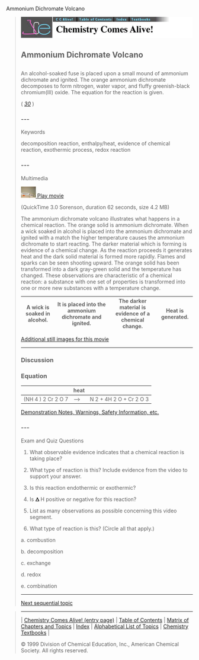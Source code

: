





 Ammonium Dichromate Volcano
 



> ![Chemistry Comes Alive!](ccahead.gif)
> 
> 
> 
> 
> 
> 
> 
> 
> 
> ## Ammonium Dichromate Volcano
> 
> 
> 
> 
> 
> ## 
> 
> 
> 
> 
> 
>  An alcohol-soaked fuse is placed upon a small mound of ammonium dichromate and ignited. 
The orange ammonium dichromate decomposes to form nitrogen, water vapor, and fluffy greenish-black chromium(III) oxide. 
The equation for the reaction is given.
>  
> 
> 
> 
> 
> 
> 
>  (
>  [*30*](CRED30.HTM)
>  )
>  
> 
> 
> 
> 
> ### ---
> 
> 
>  Keywords
> 
> 
> 
> 
>  decomposition reaction, enthalpy/heat, evidence of chemical reaction, exothermic process, redox reaction
>  
> 
> 
> 
> 
> ### ---
> 
> 
>  Multimedia
> 
> 
> 
> 
> 
> 
> 
> 
> [![](0.JPG)
>  Play movie](../../MVHTM/VOLCANO/VOLCANO.HTM) 
> 
> 
> 
>  (QuickTime 3.0 Sorenson, duration 62 seconds, size 4.2 MB)
>  
> 
> 
> 
>  The ammonium dichromate volcano illustrates what happens in a chemical reaction. The orange solid is ammonium dichromate. When a wick soaked in alcohol is placed into the ammonium dichromate and ignited with a match the higher temperature causes the ammonium dichromate to start reacting. The darker material which is forming is evidence of a chemical change. As the reaction proceeds it generates heat and the dark solid material is formed more rapidly. Flames and sparks can be seen shooting upward. The orange solid has been transformed into a dark gray-green solid and the temperature has changed. These observations are characteristic of a chemical reaction: a substance with one set of properties is transformed into one or more new substances with a temperature change.
>  
> 
> 
> 
> 
> | A wick is soaked in alcohol. | It is placed into the ammonium dichromate and ignited. | The darker material is evidence of a chemical change. | Heat is generated. |
> | --- | --- | --- | --- |
> 
> 
> 
> 
> 
> 
> [Additional still images
for this movie](../../STHTM/VOLCANO/VOLCANO.HTM) 
> 
> 
> 
> 
> 
> ---
> 
> 
> 
> 
> ### Discussion
> 
> 
> 
> 
> ### Equation
> 
> 
> 
> 
> 
> |  | heat |  |
> | --- | --- | --- |
> | (NH  4   )  2   Cr  2   O  7 | --> | N  2   + 4H  2   O + Cr  2   O  3 |
> 
> 
> 
> 
> 
> 
> 
> 
> 
> [Demonstration Notes, Warnings, Safety Information, etc.](SAFETY.HTM) 
> 
> 
> 
> 
> 
> ### ---
> 
> 
>  Exam and Quiz Questions
> 
> 
> 
> 
>  1. What observable evidence indicates that a chemical reaction is taking place?
>  
> 
> 
> 
>  2. What type of reaction is this? Include evidence from the video to support your answer.
>  
> 
> 
> 
>  3. Is this reaction endothermic or exothermic?
>  
> 
> 
> 
>  4. Is
>  ![](delta.gif)
>  H positive or negative for this reaction?
>  
> 
> 
> 
>  5. List as many observations as possible concerning this video segment.
>  
> 
> 
> 
>  6. What type of reaction is this? (Circle all that apply.)
>  
> 
> 
> 
>  a. combustion
>    
> 
>  b. decomposition
>    
> 
>  c. exchange
>    
> 
>  d. redox
>    
> 
>  e. combination
>  
> 
> 
> 
> 
> 
> 
> ---
> 
> 
> 
> 
> [Next sequential topic](../../MAIN/NACL/PAGE1.HTM)



> ---
> 
> 
>  |
>  [Chemistry Comes Alive! (entry page)](../../INDEX.HTM) 
>  |
>  [Table of Contents](../../CONTENTS.HTM) 
>  |
>  [Matrix of Chapters and Topics](../../MATRIX.HTM) 
>  |
>  [Index](../../WORDS.HTM) 
>  |
>  [Alphabetical List of Topics](../../ALPHATOP.HTM) 
>  |
>  [Chemistry Textbooks](../../BOOKS.HTM) 
>  |
>  
>  © 1999 Division of Chemical Education, Inc.,
American Chemical Society. All rights reserved.





